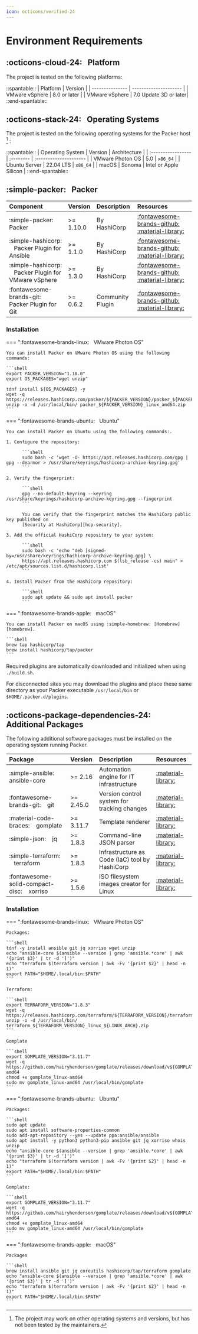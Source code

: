 ```yaml
---
icon: octicons/verified-24
---
```


# Environment Requirements

## :octicons-cloud-24: &nbsp; Platform

The project is tested on the following platforms:

::spantable::
| Platform        | Version               |
| --------------- | --------------------- |
| VMware vSphere  | 8.0 or later          |
| VMware vSphere  | 7.0 Update 3D or later|
::end-spantable::

## :octicons-stack-24: &nbsp; Operating Systems

The project is tested on the following operating systems for the Packer host [^1] :

::spantable::
| Operating System   | Version   | Architecture           |
| :----------------- | :-------- | :--------------------- |
| VMware Photon OS   | 5.0       | `x86_64`               |
| Ubuntu Server      | 22.04 LTS | `x86_64`               |
| macOS              | Sonoma    | Intel or Apple Silicon |
::end-spantable::

## :simple-packer: &nbsp; Packer

| Component                                                        | Version   | Description      | Resources                                                                                                               |
| :--------------------------------------------------------------- | :-------- | :--------------- | :---------------------------------------------------------------------------------------------------------------------- |
| :simple-packer: &nbsp;&nbsp; Packer                              | >= 1.10.0 |  By HashiCorp    | [:fontawesome-brands-github:][packer-repo] &nbsp;&nbsp; [:material-library:][packer]                                    |
| :simple-hashicorp: &nbsp;&nbsp; Packer Plugin for Ansible        | >= 1.1.0  | By HashiCorp     | [:fontawesome-brands-github:][packer-plugin-ansible-repo] &nbsp;&nbsp; [:material-library:][packer-plugin-ansible]      |
| :simple-hashicorp: &nbsp;&nbsp; Packer Plugin for VMware vSphere | >= 1.3.0  | By HashiCorp     | [:fontawesome-brands-github:][packer-plugin-vsphere-repo] &nbsp;&nbsp; [:material-library:][packer-plugin-vsphere-docs] |
| :fontawesome-brands-git: &nbsp;&nbsp; Packer Plugin for Git      | >= 0.6.2  | Community Plugin | [:fontawesome-brands-github:][packer-plugin-git-repo] &nbsp;&nbsp; [:material-library:][packer-plugin-git-docs]         |

### Installation

=== ":fontawesome-brands-linux: &nbsp; VMware Photon OS"

    You can install Packer on VMware Photon OS using the following commands:

    ```shell
    export PACKER_VERSION="1.10.0"
    export OS_PACKAGES="wget unzip"

    tdnf install ${OS_PACKAGES} -y
    wget -q https://releases.hashicorp.com/packer/${PACKER_VERSION}/packer_${PACKER_VERSION}_linux_amd64.zip
    unzip -o -d /usr/local/bin/ packer_${PACKER_VERSION}_linux_amd64.zip
    ```

=== ":fontawesome-brands-ubuntu: &nbsp; Ubuntu"

    You can install Packer on Ubuntu using the following commands:.

    1. Configure the repository:

          ```shell
          sudo bash -c 'wget -O- https://apt.releases.hashicorp.com/gpg | gpg --dearmor > /usr/share/keyrings/hashicorp-archive-keyring.gpg'
          ```

    2. Verify the fingerprint:

          ```shell
          gpg --no-default-keyring --keyring /usr/share/keyrings/hashicorp-archive-keyring.gpg --fingerprint
          ```

          You can verify that the fingerprint matches the HashiCorp public key published on
          [Security at HashiCorp][hcp-security].

    3. Add the official HashiCorp repository to your system:

          ```shell
          sudo bash -c 'echo "deb [signed-by=/usr/share/keyrings/hashicorp-archive-keyring.gpg] \
          https://apt.releases.hashicorp.com $(lsb_release -cs) main" > /etc/apt/sources.list.d/hashicorp.list'
          ```

    4. Install Packer from the HashiCorp repository:

          ```shell
          sudo apt update && sudo apt install packer
          ```

=== ":fontawesome-brands-apple: &nbsp; macOS"

    You can install Packer on macOS using :simple-homebrew: [Homebrew][homebrew].

    ```shell
    brew tap hashicorp/tap
    brew install hashicorp/tap/packer
    ```

Required plugins are automatically downloaded and initialized when using `./build.sh`.

For disconnected sites you may download the plugins and place these same directory as your Packer
executable `/usr/local/bin` or `$HOME/.packer.d/plugins`.

## :octicons-package-dependencies-24: &nbsp; Additional Packages

The following additional software packages must be installed on the operating system running Packer.

| Package                                                | Version     | Description                                        | Resources                       |
| :----------------------------------------------------- | :---------- | :------------------------------------------------- | :------------------------------ |
| :simple-ansible: &nbsp;&nbsp; ansible-core             | >= 2.16     | Automation engine for IT infrastructure            | [:material-library:][ansible]   |
| :fontawesome-brands-git: &nbsp;&nbsp; git              | >= 2.45.0   | Version control system for tracking changes        | [:material-library:][git]       |
| :material-code-braces: &nbsp;&nbsp; gomplate           | >= 3.11.7   | Template renderer                                  | [:material-library:][gomplate]  |
| :simple-json: &nbsp;&nbsp; jq                          | >= 1.8.3    | Command-line JSON parser                           | [:material-library:][jq]        |
| :simple-terraform: &nbsp;&nbsp; terraform              | >= 1.8.3    | Infrastructure as Code (IaC) tool by HashiCorp     | [:material-library:][terraform] |
| :fontawesome-solid-compact-disc: &nbsp;&nbsp; xorriso  | >= 1.5.6    | ISO filesystem images creator for Linux            | [:material-library:][xorriso]   |

### Installation

=== ":fontawesome-brands-linux: &nbsp; VMware Photon OS"

    Packages:

    ```shell
    tdnf -y install ansible git jq xorriso wget unzip
    echo "ansible-core $(ansible --version | grep 'ansible.*core' | awk '{print $3}' | tr -d ']')"
    echo "terraform $(terraform version | awk -Fv '{print $2}' | head -n 1)"
    export PATH="$HOME/.local/bin:$PATH"
    ```

    Terraform:

    ```shell
    export TERRAFORM_VERSION="1.8.3"
    wget -q https://releases.hashicorp.com/terraform/${TERRAFORM_VERSION}/terraform_${TERRAFORM_VERSION}_linux_amd64.zip
    unzip -o -d /usr/local/bin/ terraform_${TERRAFORM_VERSION}_linux_${LINUX_ARCH}.zip
    ```

    Gomplate

    ```shell
    export GOMPLATE_VERSION="3.11.7"
    wget -q https://github.com/hairyhenderson/gomplate/releases/download/v${GOMPLATE_VERSION}/gomplate_linux-amd64
    chmod +x gomplate_linux-amd64
    sudo mv gomplate_linux-amd64 /usr/local/bin/gomplate
    ```

=== ":fontawesome-brands-ubuntu: &nbsp; Ubuntu"

    Packages:

    ```shell
    sudo apt update
    sudo apt install software-properties-common
    sudo add-apt-repository --yes --update ppa:ansible/ansible
    sudo apt install -y python3 python3-pip ansible git jq xorriso whois unzip
    echo "ansible-core $(ansible --version | grep 'ansible.*core' | awk '{print $3}' | tr -d ']')"
    echo "terraform $(terraform version | awk -Fv '{print $2}' | head -n 1)"
    export PATH="$HOME/.local/bin:$PATH"
    ```

    Gomplate:

    ```shell
    export GOMPLATE_VERSION="3.11.7"
    wget -q https://github.com/hairyhenderson/gomplate/releases/download/v${GOMPLATE_VERSION}/gomplate_linux-amd64
    chmod +x gomplate_linux-amd64
    sudo mv gomplate_linux-amd64 /usr/local/bin/gomplate
    ```

=== ":fontawesome-brands-apple: &nbsp; macOS"

    Packages

    ```shell
    brew install ansible git jq coreutils hashicorp/tap/terraform gomplate
    echo "ansible-core $(ansible --version | grep 'ansible.*core' | awk '{print $3}' | tr -d ']')"
    echo "terraform $(terraform version | awk -Fv '{print $2}' | head -n 1)"
    export PATH="$HOME/.local/bin:$PATH"
    ```

[^1]:
    The project may work on other operating systems and versions, but has not been tested by the
    maintainers.

[//]: Links
[ansible]: https://docs.ansible.com
[git]: https://git-scm.com/downloads
[gomplate]: https://gomplate.ca/
[hcp-security]: https://www.hashicorp.com/security
[homebrew]: https://brew.sh/
[jq]: https://stedolan.github.io/jq/
[packer]: https://developer.hashicorp.com/packer
[packer-repo]: https://github.com/hashicorp/packer
[packer-plugin-ansible]: https://developer.hashicorp.com/packer/integrations/hashicorp/ansible
[packer-plugin-ansible-repo]: https://github.com/hashicorp/packer-plugin-ansible
[packer-plugin-git-docs]: https://developer.hashicorp.com/packer/integrations/ethanmdavidson/git
[packer-plugin-git-repo]: https://github.com/ethanmdavidson/packer-plugin-git
[packer-plugin-vsphere-docs]: https://developer.hashicorp.com/packer/plugins/builders/vsphere
[packer-plugin-vsphere-repo]: https://github.com/hashicorp/packer-plugin-vsphere
[terraform]: https://developer.hashicorp.com/terraform
[xorriso]: https://www.gnu.org/software/xorriso/
